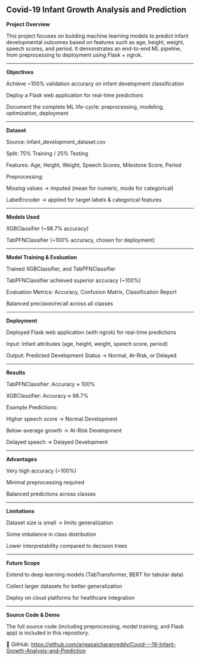 
**Covid-19 Infant Growth Analysis and Prediction**
---------------------------------------------------------------------------------------
**Project Overview**

This project focuses on building machine learning models to predict infant developmental outcomes based on features such as age, height, weight, speech scores, and period.
It demonstrates an end-to-end ML pipeline, from preprocessing to deployment using Flask + ngrok.

-----------------------------------------------------------------------------------------------------------
**Objectives**

Achieve ~100% validation accuracy on infant development classification

Deploy a Flask web application for real-time predictions

Document the complete ML life-cycle: preprocessing, modeling, optimization, deployment

-------------------------------------------------------------------------------------------------------------
**Dataset**

Source: infant_development_dataset.csv

Split: 75% Training / 25% Testing

Features: Age, Height, Weight, Speech Scores, Milestone Score, Period

Preprocessing:

Missing values → imputed (mean for numeric, mode for categorical)

LabelEncoder → applied for target labels & categorical features

---------------------------------------------------------------------------------------------------------------
**Models Used**

XGBClassifier (~98.7% accuracy)

TabPFNClassifier (~100% accuracy, chosen for deployment)

----------------------------------------------------------------------------------------------------------------

**Model Training & Evaluation**

Trained  XGBClassifier, and TabPFNClassifier

TabPFNClassifier achieved superior accuracy (~100%)

Evaluation Metrics: Accuracy, Confusion Matrix, Classification Report

Balanced precision/recall across all classes


------------------------------------------------------------------------------------------------------------------


**Deployment**

Deployed Flask web application (with ngrok) for real-time predictions

Input: Infant attributes (age, height, weight, speech score, period)

Output: Predicted Development Status → Normal, At-Risk, or Delayed

--------------------------------------------------------------------------------------------------------------------

**Results**

TabPFNClassifier: Accuracy ≈ 100%

XGBClassifier: Accuracy ≈ 98.7%

Example Predictions:

Higher speech score → Normal Development

Below-average growth → At-Risk Development

Delayed speech → Delayed Development

--------------------------------------------------------------------------------------------------------------------------

**Advantages**

Very high accuracy (~100%)

Minimal preprocessing required

Balanced predictions across classes

---------------------------------------------------------------------------------------------------------------------------

**Limitations**

Dataset size is small → limits generalization

Some imbalance in class distribution

Lower interpretability compared to decision trees

-----------------------------------------------------------------------------------------------------------------------------

**Future Scope**

Extend to deep learning models (TabTransformer, BERT for tabular data)

Collect larger datasets for better generalization

Deploy on cloud platforms for healthcare integration

-------------------------------------------------------------------------------------------------------------------------------

**Source Code & Demo**

The full source code (including preprocessing, model training, and Flask app) is included in this repository.

🔗 GitHub: https://github.com/arigasaicharanreddy/Covid---19-Infant-Growth-Analysis-and-Prediction
